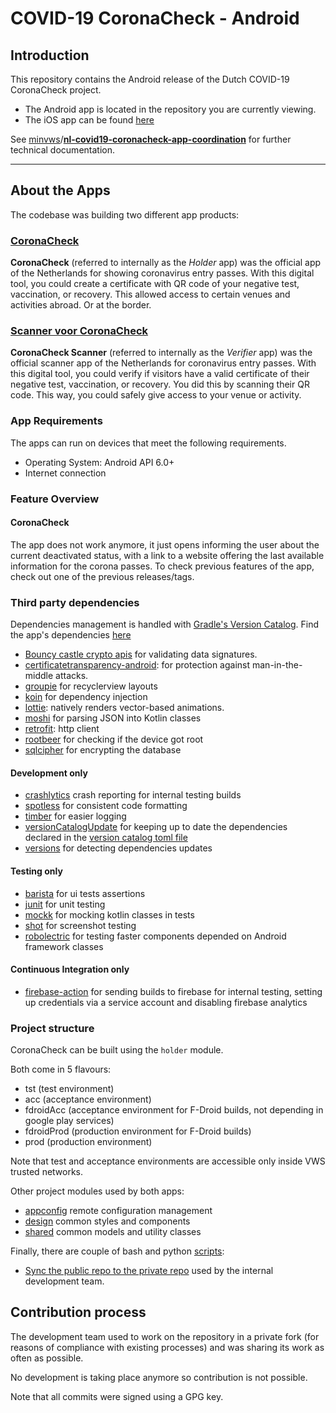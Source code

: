 # COVID-19 CoronaCheck - Android

## Introduction

This repository contains the Android release of the Dutch COVID-19 CoronaCheck project.

* The Android app is located in the repository you are currently viewing.
* The iOS app can be found [here](https://github.com/minvws/nl-covid19-coronacheck-app-ios)

See [minvws](https://github.com/minvws)/**[nl-covid19-coronacheck-app-coordination](https://github.com/minvws/nl-covid19-coronacheck-app-coordination)** for further technical documentation.

---

## About the Apps

The codebase was building two different app products:

### [CoronaCheck](https://play.google.com/store/apps/details?id=nl.rijksoverheid.ctr.holder)

**CoronaCheck** (referred to internally as the *Holder* app) was the official app of the Netherlands for showing coronavirus entry passes. With this digital tool, you could create a certificate with QR code of your negative test, vaccination, or recovery. This allowed access to certain venues and activities abroad. Or at the border.

### [Scanner voor CoronaCheck](https://play.google.com/store/apps/details?id=nl.rijksoverheid.ctr.verifier)

**CoronaCheck Scanner** (referred to internally as the *Verifier* app) was the official scanner app of the Netherlands for coronavirus entry passes. With this digital tool, you could verify if visitors have a valid certificate of their negative test, vaccination, or recovery. You did this by scanning their QR code. This way, you could safely give access to your venue or activity.

### App Requirements

The apps can run on devices that meet the following requirements.

* Operating System: Android API 6.0+
* Internet connection

### Feature Overview

#### CoronaCheck

The app does not work anymore, it just opens informing the user about the current deactivated status, with a link to a website offering the last available information for the corona passes.
To check previous features of the app, check out one of the previous releases/tags.

### Third party dependencies

Dependencies management is handled with [Gradle's Version Catalog](https://docs.gradle.org/current/userguide/platforms.html). Find the app's dependencies [here](/gradle/libs.versions.toml)

* [Bouncy castle crypto apis](https://www.bouncycastle.org/java.htmls) for validating data signatures.
* [certificatetransparency-android](https://github.com/appmattus/certificatetransparency): for protection against man-in-the-middle attacks.
* [groupie](https://github.com/lisawray/groupie) for recyclerview layouts
* [koin](https://insert-koin.io/) for dependency injection
* [lottie](https://github.com/airbnb/lottie-ios): natively renders vector-based animations.
* [moshi](https://github.com/krzyzanowskim/OpenSSL) for parsing JSON into Kotlin classes
* [retrofit](https://square.github.io/retrofit/): http client
* [rootbeer](https://github.com/scottyab/rootbeer) for checking if the device got root
* [sqlcipher](https://github.com/sqlcipher/android-database-sqlcipher) for encrypting the database

#### Development only

* [crashlytics](https://firebase.google.com/docs/crashlytics/) crash reporting for internal testing builds
* [spotless](https://github.com/diffplug/spotless) for consistent code formatting
* [timber](https://github.com/JakeWharton/timber) for easier logging
* [versionCatalogUpdate](https://github.com/littlerobots/version-catalog-update-plugin) for keeping up to date the dependencies declared in the [version catalog toml file](/gradle/libs.versions.toml)
* [versions](https://github.com/ben-manes/gradle-versions-plugin) for detecting dependencies updates

#### Testing only

* [barista](https://github.com/AdevintaSpain/Barista) for ui tests assertions
* [junit](https://github.com/junit-team/junit4) for unit testing
* [mockk](https://mockk.io/) for mocking kotlin classes in tests
* [shot](https://github.com/pedrovgs/Shot) for screenshot testing
* [robolectric](https://robolectric.org/) for testing faster components depended on Android framework classes

#### Continuous Integration only

* [firebase-action](https://github.com/littlerobots/firebase-action) for sending builds to firebase for internal testing, setting up credentials via a service account and disabling firebase analytics

### Project structure

CoronaCheck can be built using the `holder` module.

Both come in 5 flavours:

* tst (test environment)
* acc (acceptance environment)
* fdroidAcc (acceptance environment for F-Droid builds, not depending in google play services)
* fdroidProd (production environment for F-Droid builds)
* prod (production environment)

Note that test and acceptance environments are accessible only inside VWS trusted networks.

Other project modules used by both apps:

* [appconfig](/appconfig) remote configuration management
* [design](/design) common styles and components
* [shared](/shared) common models and utility classes

Finally, there are couple of bash and python [scripts](/scripts):

* [Sync the public repo to the private repo](/scripts/sync_public_repo.sh) used by the internal development team.

## Contribution process

The development team used to work on the repository in a private fork (for reasons of compliance with existing processes) and was sharing its work as often as possible.

No development is taking place anymore so contribution is not possible.

Note that all commits were signed using a GPG key.
